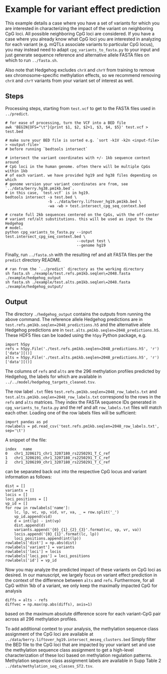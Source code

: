 # Example for variant effect prediction

This example details a case where you have a set of variants for which you are
interested in characterizing the impact of the variant on neighboring CpG loci.
All possible neighboring CpG loci are considered. If you have a case where you
already know what CpG loci you are interested in analyzing for each variant (e.g.
mQTLs associate variants to particular CpG locus), you may instead need to adapt 
`cpg_variants_to_fasta.py` to your input and just generate sequence reference
and alternative allele FASTA files on which to run `../fasta.sh`. 

Also note that Hedgehog excludes `chrX` and `chrY` from training to remove
sex chromosome-specific methylation effects, so we recommend removing
`chrX` and `chrY` variants from your variant set of interest as well.

## Steps

Processing steps, starting from `test.vcf` to get to the FASTA files used in `../predict`.

```
# for ease of processing, turn the VCF into a BED file
awk 'BEGIN{OFS="\t"}{print $1, $2, $2+1, $3, $4, $5}' test.vcf > test.bed

# make sure your BED file is sorted e.g. `sort -k1V -k2n <input-file> > <output-file>`
# before running `bedtools intersect`

# intersect the variant coordinates with +/- 1kb sequence context around
# CpG loci in the human genome. often there will be multiple CpGs within 1kb
# of each variant. we have provided hg19 and hg38 files depending on which
# genome version your variant coordinates are from, see `../data/berry.hg38.pm1kb.bed`.
# in this case, `test.vcf` is in hg19. 
bedtools intersect -a test.bed \
                   -b ../data/berry.liftover_hg19.pm1kb.bed \
                   -wa -wb > test.intersect_cpg_seq_context.bed

# create full 2kb sequences centered on the CpGs, with the off-center
# variant ref/alt substitutions. this will be used as input to the Hedgehog
# model.
python cpg_variants_to_fasta.py --input test.intersect_cpg_seq_context.bed \
                                --output test \
                                --genome hg19

```
Finally, run `../fasta.sh` with the resulting ref and alt FASTA files per the `predict` directory README.
```
# ran from the `../predict` directory as the working directory
sh fasta.sh ./example/test.refs.pm1kb.seqlen\=2048.fasta ./example/hedgehog_output
sh fasta.sh ./example/test.alts.pm1kb.seqlen\=2048.fasta ./example/hedgehog_output/
```

## Output

The directory `./hedgehog_output` contains the outputs from running the above command.
The reference allele Hedgehog predictions are in `test.refs.pm1kb.seqlen=2048_predictions.h5`
and the alternative allele Hedgehog predictions are in `test.alts.pm1kb.seqlen=2048_predictions.h5`.
These HDF5 files can be loaded using the `h5py` Python package, e.g.
```
import h5py
refs = h5py.File('./test.refs.pm1kb.seqlen=2048_predictions.h5', 'r')['data'][()]
alts = h5py.File('./test.alts.pm1kb.seqlen=2048_predictions.h5', 'r')['data'][()]
```

The columns of `refs` and `alts` are the 296 methylation profiles predicted by
Hedgehog, the labels for which are available in `../../model/hedgehog_targets_cleaned.tsv`.

The row label `.txt` files `test.refs.pm1kb.seqlen=2048_row_labels.txt` and `test.alts.pm1kb.seqlen=2048_row_labels.txt`
correspond to the rows in the `refs` and `alts` matrices. They index the FASTA
sequence IDs generated in `cpg_variants_to_fasta.py` and the ref and alt 
`row_labels.txt` files will match each other. Loading one of the row labels
files will be sufficient:
```
import pandas as pd
rowlabels = pd.read_csv('test.refs.pm1kb.seqlen=2048_row_labels.txt', sep='\t')
```
A snippet of the file:
```
index	name
0	chr1_3206171_chr1_3207180_rs2250291_T_C_ref
1	chr1_3206191_chr1_3207180_rs2250291_T_C_ref
2	chr1_3206199_chr1_3207180_rs2250291_T_C_ref
```
can be separated back out into the respective CpG locus and variant information
as follows:
```
dist = []
variants = []
locis = []
loci_positions = []
vp_id = []
for row in rowlabels['name']:
    lc, lp, vc, vp, vid, vr, va, _ = row.split('_')
    vp_id.append(vid)
    d = int(lp) - int(vp)
    dist.append(d)
    variants.append('{0}_{1}_{2}_{3}'.format(vc, vp, vr, va))
    locis.append('{0}_{1}'.format(lc, lp))
    loci_positions.append(int(lp))
rowlabels['dist'] = np.abs(dist)
rowlabels['variant'] = variants
rowlabels['loci'] = locis
rowlabels['loci_pos'] = loci_positions
rowlabels['id'] = vp_id
```

Now you may analyze the predicted impact of these variants on CpG loci as
desired. In our manuscript, we largely focus on variant effect prediction
in the context of the difference between `alts` and `refs`.
Furthermore, for all CpG within 1kb of a variant, we only keep the 
maximally impacted CpG for analysis 
```
diffs = alts - refs
diffvec = np.max(np.abs(diffs), axis=1)
```
based on the maximum absolute difference score for each variant-CpG pair
across all 296 methylation profiles. 

To add additional context to your analysis, the methylation sequence class
assignment of the CpG loci are available at `../data/berry.liftover_hg19.intersect_meseq_clusters.bed`
Simply filter the BED file to the CpG loci that are impacted by your variant 
set and use the methylation sequence class assignment to get a high-level 
characterization of these loci based on methylation regulation patterns.
Methylation sequence class assignment labels are available in Supp Table 2
`../data/methylation_seq_classes_ST2.tsv`.

